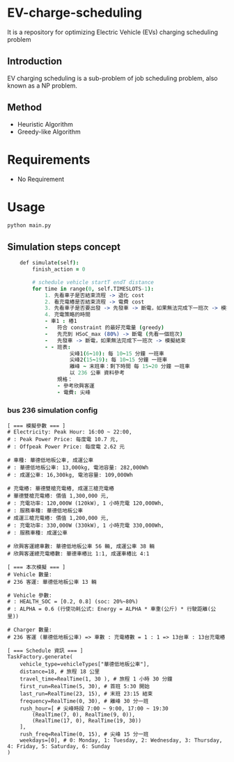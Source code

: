 # EV-charge-scheduling
It is a repository for optimizing Electric Vehicle (EVs) charging scheduling problem
## Introduction
EV charging scheduling is a sub-problem of job scheduling problem, also known as a NP problem.
## Method
- Heuristic Algorithm
- Greedy-like Algorithm

# Requirements
- No Requirement

# Usage
```
python main.py
```

## Simulation steps concept
```coffee
    def simulate(self):
        finish_action = 0
        
        # schedule vehicle startT endT distance
        for time in range(0, self.TIMESLOTS-1):
            1. 先看車子是否結束流程 -> 退化 cost 
            2. 看充電樁是否結束流程 -> 電費 cost 
            3. 先看車子是否要出發 -> 先發車 -> 斷電，如果無法完成下一班次 -> 模擬結束 
            4. 充電策略的時間 
            - 車1 : 樁1
            -   符合 constraint 的最好充電量 (greedy)
            -   先充到 HSoC_max (80%) -> 斷電 (先看一個班次)
            -   先發車 -> 斷電，如果無法完成下一班次 -> 模擬結束
            - - 班表:
                    尖峰1(6~10): 每 10~15 分鐘 一班車
                    尖峰2(15~19): 每 10~15 分鐘 一班車
                    離峰 ~ 末班車：剩下時間 每 15~20 分鐘 一班車
                    以 236 公車 資料參考
                規格：
                - 參考欣興客運
                - 電費: 尖峰
```

### bus 236 simulation config
```
[ === 模擬參數 === ]
# Electricity: Peak Hour: 16:00 ~ 22:00, 
# : Peak Power Price: 每度電 10.7 元,
# : Offpeak Power Price: 每度電 2.62 元

# 車種: 華德低地板公車, 成運公車
# : 華德低地板公車: 13,000kg, 電池容量: 282,000Wh
# : 成運公車: 16,300kg, 電池容量: 109,000Wh

# 充電樁: 華德雙槍充電樁, 成運三槍充電樁
# 華德雙槍充電樁: 價值 1,300,000 元, 
# : 充電功率: 120,000W (120kW), 1 小時充電 120,000Wh, 
# : 服務車種: 華德低地板公車
# 成運三槍充電樁: 價值 1,200,000 元,
# : 充電功率: 330,000W (330kW), 1 小時充電 330,000Wh,
# : 服務車種: 成運公車

# 欣興客運總車數: 華德低地板公車 56 輛, 成運公車 38 輛
# 欣興客運總充電樁數: 華德車樁比 1:1, 成運車樁比 4:1

[ === 本次模擬 === ]
# Vehicle 數量:
# 236 客運: 華德低地板公車 13 輛

# Vehicle 參數:
# : HEALTH_SOC = [0.2, 0.8] (soc: 20%~80%)
# : ALPHA = 0.6 (行使功耗公式: Energy = ALPHA * 車重(公斤) * 行駛距離(公里))

# Charger 數量:
# 236 客運 (華德低地板公車) => 車數 : 充電樁數 = 1 : 1 => 13台車 : 13台充電樁

[ === Schedule 資訊 === ]
TaskFactory.generate(
    vehicle_type=vehicleTypes["華德低地板公車"], 
    distance=18, # 旅程 18 公里
    travel_time=RealTime(1, 30 ), # 旅程 1 小時 30 分鐘
    first_run=RealTime(5, 30), # 首班 5:30 開始
    last_run=RealTime(23, 15), # 末班 23:15 結束
    frequency=RealTime(0, 30), # 離峰 30 分一班
    rush_hour=[ # 尖峰時段 7:00 ~ 9:00, 17:00 ~ 19:30
        (RealTime(7, 0), RealTime(9, 0)), 
        (RealTime(17, 0), RealTime(19, 30))
    ],
    rush_freq=RealTime(0, 15), # 尖峰 15 分一班
    weekdays=[0], # 0: Monday, 1: Tuesday, 2: Wednesday, 3: Thursday, 4: Friday, 5: Saturday, 6: Sunday
)
```

